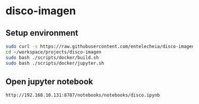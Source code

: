 # disco-imagen

## Setup environment

```bash
sudo curl -s https://raw.githubusercontent.com/entelecheia/disco-imagen/main/scripts/.setup.sh | bash
cd ~/workspace/projects/disco-imagen
sudo bash ./scripts/docker/build.sh
sudo bash ./scripts/docker/jupyter.sh
```

## Open jupyter notebook

```
http://192.168.10.131:8787/notebooks/notebooks/disco.ipynb
```
